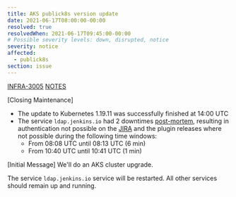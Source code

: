 ```yaml
---
title: AKS publick8s version update
date: 2021-06-17T08:00:00-00:00
resolved: true
resolvedWhen: 2021-06-17T09:45:00-00:00
# Possible severity levels: down, disrupted, notice
severity: notice
affected:
  - publick8s
section: issue
---
```


[INFRA-3005](https://issues.jenkins.io/browse/INFRA-3005)
[NOTES](https://hackmd.io/EDpvZx9ZS2GWgHHqWFRDfQ?view#118x-to-119x)

[Closing Maintenance]

- The update to Kubernetes 1.19.11 was successfully finished at 14:00 UTC
- The service `ldap.jenkins.io` had 2 downtimes [post-mortem](https://hackmd.io/8H_OxGydSRiiVGE9VpFcVw#),
  resulting in authentication not possible on the [JIRA](https://jira.jenkins.io) and the plugin releases where not possible during the following time windows:
  - From 08:08 UTC until 08:13 UTC (6 min)
  - From 10:40 UTC until 10:41 UTC (1 min)

[Initial Message]
We'll do an AKS cluster upgrade.

The service `ldap.jenkins.io` service will be restarted.
All other services should remain up and running.
